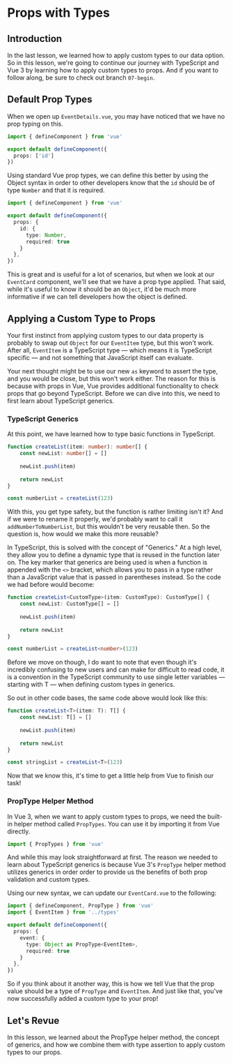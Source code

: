 # Props with Types

## Introduction

In the last lesson, we learned how to apply custom types to our data option. So in this lesson, we're going to continue our journey with TypeScript and Vue 3 by learning how to apply custom types to props. And if you want to follow along, be sure to check out branch `07-begin`.

## Default Prop Types

When we open up `EventDetails.vue`, you may have noticed that we have no prop typing on this.

```typescript
import { defineComponent } from 'vue'

export default defineComponent({
  props: ['id']
})
```

Using standard Vue prop types, we can define this better by using the Object syntax in order to other developers know that the `id` should be of type `Number` and that it is required.

```typescript
import { defineComponent } from 'vue'

export default defineComponent({
  props: {
    id: {
      type: Number,
      required: true
    }
  },
})
```

This is great and is useful for a lot of scenarios, but when we look at our `EventCard` component, we'll see that we have a prop type applied. That said, while it's useful to know it should be an `Object`, it'd be much more informative if we can tell developers how the object is defined.

## Applying a Custom Type to Props

Your first instinct from applying custom types to our data property is probably to swap out `Object` for our `EventItem` type, but this won't work. After all, `EventItem` is a TypeScript type — which means it is TypeScript specific — and not something that JavaScript itself can evaluate.

Your next thought might be to use our new `as` keyword to assert the type, and you would be close, but this won't work either. The reason for this is because with props in Vue, Vue provides additional functionality to check props that go beyond TypeScript. Before we can dive into this, we need to first learn about TypeScript generics.

### TypeScript Generics

At this point, we have learned how to type basic functions in TypeScript.

```typescript
function createList(item: number): number[] {
    const newList: number[] = []
  
    newList.push(item)
  
    return newList
}

const numberList = createList(123)
```

With this, you get type safety, but the function is rather limiting isn't it? And if we were to rename it properly, we'd probably want to call it `addNumberToNumberList`, but this wouldn't be very reusable then. So the question is, how would we make this more reusable?

In TypeScript, this is solved with the concept of "Generics." At a high level, they allow you to define a dynamic type that is reused in the function later on. The key marker that generics are being used is when a function is appended with the `<>` bracket, which allows you to pass in a type rather than a JavaScript value that is passed in parentheses instead. So the code we had before would become:

```typescript
function createList<CustomType>(item: CustomType): CustomType[] {
    const newList: CustomType[] = []
  
    newList.push(item)
  
    return newList
}

const numberList = createList<number>(123)
```

Before we move on though, I do want to note that even though it's incredibly confusing to new users and can make for difficult to read code, it is a convention in the TypeScript community to use single letter variables — starting with T — when defining custom types in generics.

So out in other code bases, the same code above would look like this:

```typescript
function createList<T>(item: T): T[] {
    const newList: T[] = []
  
    newList.push(item)
  
    return newList
}

const stringList = createList<T>(123)
```

Now that we know this, it's time to get a little help from Vue to finish our task!

### PropType Helper Method

In Vue 3, when we want to apply custom types to props, we need the built-in helper method called `PropTypes`. You can use it by importing it from Vue directly.

```javascript
import { PropTypes } from 'vue'
```

And while this may look straightforward at first. The reason we needed to learn about TypeScript generics is because Vue 3's `PropType` helper method utilizes generics in order order to provide us the benefits of both prop validation and custom types.

Using our new syntax, we can update our `EventCard.vue` to the following:

```typescript
import { defineComponent, PropType } from 'vue'
import { EventItem } from '../types'

export default defineComponent({
  props: {
    event: {
      type: Object as PropType<EventItem>,
      required: true
    }
  },
})
```

So if you think about it another way, this is how we tell Vue that the prop value should be a type of `PropType` and `EventItem`. And just like that, you've now successfully added a custom type to your prop!

## Let's Revue

In this lesson, we learned about the PropType helper method, the concept of generics, and how we combine them with type assertion to apply custom types to our props.
